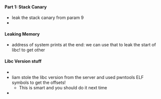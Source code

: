 #### Part 1: Stack Canary
- leak the stack canary from param 9
- 
#### Leaking Memory
- address of system prints at the end: we can use that to leak the start of libc! to get other 
#### Libc Version stuff
- 
- liam stole the libc version from the server and used pwntools ELF symbols to get the offsets!
	- This is smart and you should do it next time
- 